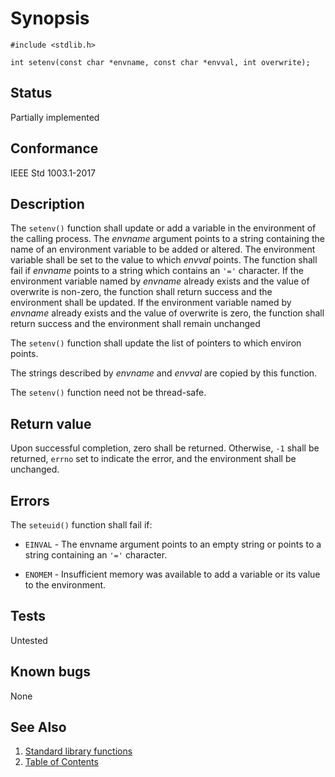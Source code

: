 # Synopsis 
`#include <stdlib.h>`

`int setenv(const char *envname, const char *envval, int overwrite);`

## Status
Partially implemented
## Conformance
IEEE Std 1003.1-2017
## Description

The `setenv()` function shall update or add a variable in the environment of the calling process. The _envname_ argument points to a string containing the name of an environment variable to be added or altered. The environment variable shall be set to the value to which _envval_ points. The function shall fail if _envname_ points to a string which contains an `'='` character. If the environment variable named by _envname_ already exists and the value of overwrite is non-zero, the function shall return success and the environment shall be updated. If the environment variable named by _envname_ already exists and the value of overwrite is zero, the function shall return success and the environment shall remain unchanged

The `setenv()` function shall update the list of pointers to which environ points.

The strings described by _envname_ and _envval_ are copied by this function.

The `setenv()` function need not be thread-safe.


## Return value


Upon successful completion, zero shall be returned. Otherwise, `-1` shall be returned, `errno` set to indicate the error, and the environment shall be unchanged.


## Errors


The `seteuid()` function shall fail if:


 * `EINVAL` - The envname argument points to an empty string or points to a string containing an `'='` character.
 
 * `ENOMEM` - Insufficient memory was available to add a variable or its value to the environment.






## Tests

Untested

## Known bugs

None

## See Also 
1. [Standard library functions](../README.md)
2. [Table of Contents](../../../README.md)
